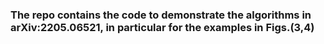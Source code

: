 
### The repo contains the code to demonstrate the algorithms in arXiv:2205.06521, in particular for the examples in Figs.(3,4)